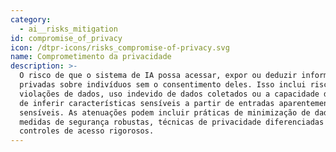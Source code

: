 ```yaml
---
category:
  - ai__risks_mitigation
id: compromise_of_privacy
icon: /dtpr-icons/risks_compromise-of-privacy.svg
name: Comprometimento da privacidade
description: >-
  O risco de que o sistema de IA possa acessar, expor ou deduzir informações
  privadas sobre indivíduos sem o consentimento deles. Isso inclui riscos de
  violações de dados, uso indevido de dados coletados ou a capacidade do sistema
  de inferir características sensíveis a partir de entradas aparentemente não
  sensíveis. As atenuações podem incluir práticas de minimização de dados,
  medidas de segurança robustas, técnicas de privacidade diferenciadas e
  controles de acesso rigorosos.
---
```


